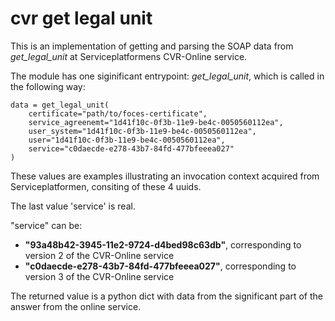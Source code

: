 # cvr get legal unit

This is an implementation of getting and parsing the SOAP data from *get_legal_unit* at Serviceplatformens CVR-Online service.

The module has one siginificant entrypoint: *get_legal_unit*, which is called in the following way:

    data = get_legal_unit(
        certificate="path/to/foces-certificate",
        service_agreenemt="1d41f10c-0f3b-11e9-be4c-0050560112ea",
        user_system="1d41f10c-0f3b-11e9-be4c-0050560112ea",
        user="1d41f10c-0f3b-11e9-be4c-0050560112ea",
        service="c0daecde-e278-43b7-84fd-477bfeeea027"
    )

These values are examples illustrating an invocation context acquired from Serviceplatformen, consiting of these 4 uuids. 

The last value 'service' is real.

"service" can be:

* **"93a48b42-3945-11e2-9724-d4bed98c63db"**, corresponding to version 2 of the CVR-Online service
* **"c0daecde-e278-43b7-84fd-477bfeeea027"**, corresponding to version 3 of the CVR-Online service

The returned value is a python dict with data from the significant part of the answer from the online service.
